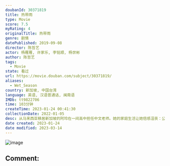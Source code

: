 ```yaml
---
doubanId: 30371819
title: 热带雨
type: Movie
score: 7.5
myRating: 4
originalTitle: 热带雨
genre: 剧情
datePublished: 2019-09-08
director: 陈哲艺
actor: 杨雁雁, 许家乐, 李铭顺, 杨世彬
author: 陈哲艺
tags:
  - Movie
state: 看过
url: https://movie.douban.com/subject/30371819/
aliases:
  - Wet_Season
country: 新加坡, 中国台湾
language: 英语, 汉语普通话, 闽南语
IMDb: tt9822706
time: 103分钟
createTime: 2023-01-24 00:41:30
collectionDate: 2022-01-05
desc: 从马来西亚移居新加坡的阿玲在一间高中担任中文老师。她的家庭生活让她倍感沮丧：公公因为瘫痪无法说话，丈夫对她也日趋冷淡。夫妻二人多年来一直尝试怀孕，但情况一直没有得到好转，丈夫的不闻不问更让她感到孤独。...
date created: 2023-01-24
date modified: 2023-03-14
---
```


![image](p2573124645.jpg)

Comment:
---
